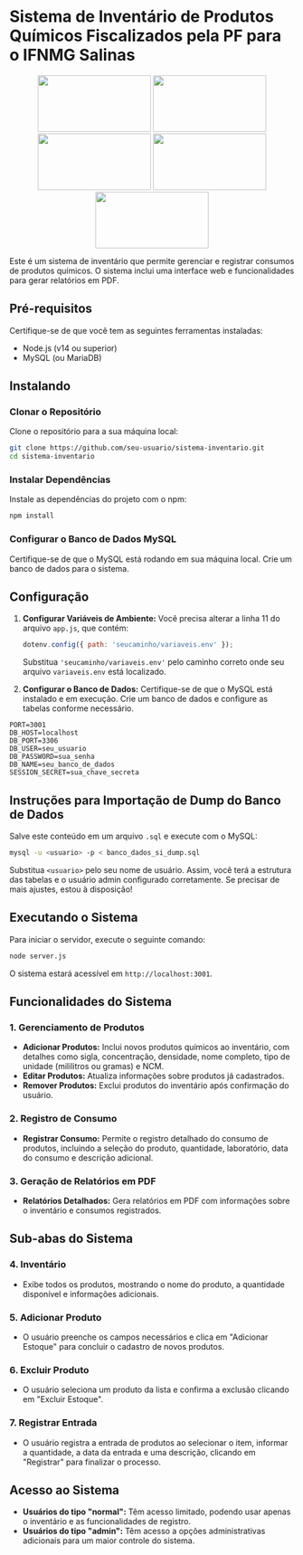 
# Sistema de Inventário de Produtos Químicos Fiscalizados pela PF para o IFNMG Salinas

<p align="center">
    <img src="https://qualitapps.com/wp-content/uploads/2023/02/102.png" width="200" height="100"/>
    <img src="https://kinsta.com/wp-content/uploads/2022/05/MariaDB_logo-1024x290.png" width="200" height="100"/>
    <img src="https://upload.wikimedia.org/wikipedia/commons/thumb/6/61/HTML5_logo_and_wordmark.svg/640px-HTML5_logo_and_wordmark.svg.png" width="200" height="100"/>
    <img src="https://delta-dev-software.fr/wp-content/uploads/2024/05/CSS-Logo.png" width="200" height="100"/>
    <img src="https://tipscode.com.br/uploads/2020/01/js.png" width="200" height="100"/>
</p>



Este é um sistema de inventário que permite gerenciar e registrar consumos de produtos químicos. O sistema inclui uma interface web e funcionalidades para gerar relatórios em PDF.

## Pré-requisitos

Certifique-se de que você tem as seguintes ferramentas instaladas:

- Node.js (v14 ou superior)
- MySQL (ou MariaDB)

## Instalando

### Clonar o Repositório

Clone o repositório para a sua máquina local:

```bash
git clone https://github.com/seu-usuario/sistema-inventario.git
cd sistema-inventario
```

### Instalar Dependências

Instale as dependências do projeto com o npm:

```bash
npm install
```

### Configurar o Banco de Dados MySQL

Certifique-se de que o MySQL está rodando em sua máquina local. Crie um banco de dados para o sistema.

## Configuração

1. **Configurar Variáveis de Ambiente:**
   Você precisa alterar a linha 11 do arquivo `app.js`, que contém:
   ```javascript
   dotenv.config({ path: 'seucaminho/variaveis.env' });
   ```
   Substitua `'seucaminho/variaveis.env'` pelo caminho correto onde seu arquivo `variaveis.env` está localizado.

2. **Configurar o Banco de Dados:**
   Certifique-se de que o MySQL está instalado e em execução. Crie um banco de dados e configure as tabelas conforme necessário.

```plaintext
PORT=3001
DB_HOST=localhost
DB_PORT=3306
DB_USER=seu_usuario
DB_PASSWORD=sua_senha
DB_NAME=seu_banco_de_dados
SESSION_SECRET=sua_chave_secreta
```
## Instruções para Importação de Dump do Banco de Dados
Salve este conteúdo em um arquivo `.sql` e execute com o MySQL:

```bash
mysql -u <usuario> -p < banco_dados_si_dump.sql
```

Substitua `<usuario>` pelo seu nome de usuário. Assim, você terá a estrutura das tabelas e o usuário admin configurado corretamente. Se precisar de mais ajustes, estou à disposição!

## Executando o Sistema

Para iniciar o servidor, execute o seguinte comando:

```bash
node server.js
```

O sistema estará acessível em `http://localhost:3001`.

## Funcionalidades do Sistema

### 1. Gerenciamento de Produtos
- **Adicionar Produtos:** Inclui novos produtos químicos ao inventário, com detalhes como sigla, concentração, densidade, nome completo, tipo de unidade (mililitros ou gramas) e NCM.
- **Editar Produtos:** Atualiza informações sobre produtos já cadastrados.
- **Remover Produtos:** Exclui produtos do inventário após confirmação do usuário.

### 2. Registro de Consumo
- **Registrar Consumo:** Permite o registro detalhado do consumo de produtos, incluindo a seleção do produto, quantidade, laboratório, data do consumo e descrição adicional.

### 3. Geração de Relatórios em PDF
- **Relatórios Detalhados:** Gera relatórios em PDF com informações sobre o inventário e consumos registrados.

## Sub-abas do Sistema

### 4. Inventário
- Exibe todos os produtos, mostrando o nome do produto, a quantidade disponível e informações adicionais.

### 5. Adicionar Produto
- O usuário preenche os campos necessários e clica em "Adicionar Estoque" para concluir o cadastro de novos produtos.

### 6. Excluir Produto
- O usuário seleciona um produto da lista e confirma a exclusão clicando em "Excluir Estoque".

### 7. Registrar Entrada
- O usuário registra a entrada de produtos ao selecionar o item, informar a quantidade, a data da entrada e uma descrição, clicando em "Registrar" para finalizar o processo.

## Acesso ao Sistema
- **Usuários do tipo "normal":** Têm acesso limitado, podendo usar apenas o inventário e as funcionalidades de registro.
- **Usuários do tipo "admin":** Têm acesso a opções administrativas adicionais para um maior controle do sistema.